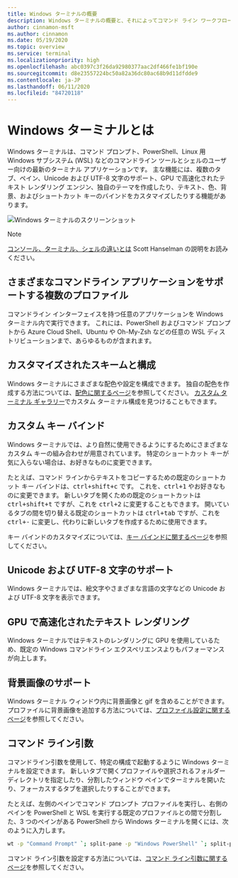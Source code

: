 ```yaml
---
title: Windows ターミナルの概要
description: Windows ターミナルの概要と、それによってコマンド ライン ワークフローを改善する方法について説明します。
author: cinnamon-msft
ms.author: cinnamon
ms.date: 05/19/2020
ms.topic: overview
ms.service: terminal
ms.localizationpriority: high
ms.openlocfilehash: abc0397c3f26da92980377aac2df466fe1bf190e
ms.sourcegitcommit: d8e23557224bc50a82a36dc80ac68b9d11dfdde9
ms.contentlocale: ja-JP
ms.lasthandoff: 06/11/2020
ms.locfileid: "84720118"
---
```

# <a name="what-is-windows-terminal"></a>Windows ターミナルとは

Windows ターミナルは、コマンド プロンプト、PowerShell、Linux 用 Windows サブシステム (WSL) などのコマンドライン ツールとシェルのユーザー向けの最新のターミナル アプリケーションです。 主な機能には、複数のタブ、ペイン、Unicode および UTF-8 文字のサポート、GPU で高速化されたテキスト レンダリング エンジン、独自のテーマを作成したり、テキスト、色、背景、およびショートカット キーのバインドをカスタマイズしたりする機能があります。

![Windows ターミナルのスクリーンショット](./images/overview.png)

> [!NOTE]
> [コンソール、ターミナル、シェルの違いとは](https://www.hanselman.com/blog/WhatsTheDifferenceBetweenAConsoleATerminalAndAShell.aspx) Scott Hanselman の説明をお読みください。

## <a name="multiple-profiles-supporting-a-variety-of-command-line-applications"></a>さまざまなコマンドライン アプリケーションをサポートする複数のプロファイル

コマンドライン インターフェイスを持つ任意のアプリケーションを Windows ターミナル内で実行できます。 これには、PowerShell およびコマンド プロンプトから Azure Cloud Shell、Ubuntu や Oh-My-Zsh などの任意の WSL ディストリビューションまで、あらゆるものが含まれます。

## <a name="customized-schemes-and-configurations"></a>カスタマイズされたスキームと構成

Windows ターミナルにさまざまな配色や設定を構成できます。 独自の配色を作成する方法については、[配色に関するページ](./customize-settings/color-schemes.md)を参照してください。 [カスタム ターミナル ギャラリー](./custom-terminal-gallery/powerline-in-powershell.md)でカスタム ターミナル構成を見つけることもできます。

## <a name="custom-key-bindings"></a>カスタム キー バインド

Windows ターミナルでは、より自然に使用できるようにするためにさまざまなカスタム キーの組み合わせが用意されています。 特定のショートカット キーが気に入らない場合は、お好きなものに変更できます。

たとえば、コマンド ラインからテキストをコピーするための既定のショートカット キー バインドは、<kbd>ctrl+shift+c</kbd> です。 これを、<kbd>ctrl+1</kbd> やお好きなものに変更できます。 新しいタブを開くための既定のショートカットは <kbd>ctrl+shift+t</kbd> ですが、これを <kbd>ctrl+2</kbd> に変更することもできます。 開いているタブの間を切り替える既定のショートカットは <kbd>ctrl+tab</kbd> ですが、これを <kbd>ctrl+-</kbd> に変更し、代わりに新しいタブを作成するために使用できます。

キー バインドのカスタマイズについては、[キー バインドに関するページ](./customize-settings/key-bindings.md)を参照してください。

## <a name="unicode-and-utf-8-character-support"></a>Unicode および UTF-8 文字のサポート

Windows ターミナルでは、絵文字やさまざまな言語の文字などの Unicode および UTF-8 文字を表示できます。

## <a name="gpu-accelerated-text-rendering"></a>GPU で高速化されたテキスト レンダリング

Windows ターミナルではテキストのレンダリングに GPU を使用しているため、既定の Windows コマンドライン エクスペリエンスよりもパフォーマンスが向上します。

## <a name="background-image-support"></a>背景画像のサポート

Windows ターミナル ウィンドウ内に背景画像と gif を含めることができます。 プロファイルに背景画像を追加する方法については、[プロファイル設定に関するページ](./customize-settings/profile-settings.md#background-image-settings)を参照してください。

## <a name="command-line-arguments"></a>コマンド ライン引数

コマンドライン引数を使用して、特定の構成で起動するように Windows ターミナルを設定できます。 新しいタブで開くプロファイルや選択されるフォルダー ディレクトリを指定したり、分割したウィンドウ ペインでターミナルを開いたり、フォーカスするタブを選択したりすることができます。

たとえば、左側のペインでコマンド プロンプト プロファイルを実行し、右側のペインを PowerShell と WSL を実行する既定のプロファイルとの間で分割した、3 つのペインがある PowerShell から Windows ターミナルを開くには、次のように入力します。

```bash
wt -p "Command Prompt" `; split-pane -p "Windows PowerShell" `; split-pane -H wsl.exe
```

コマンド ライン引数を設定する方法については、[コマンド ライン引数に関するページ](./command-line-arguments.md)を参照してください。
